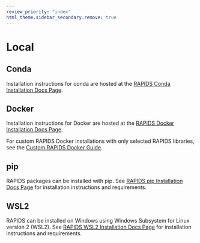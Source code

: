 ```yaml
---
review_priority: "index"
html_theme.sidebar_secondary.remove: true
---
```


# Local

## Conda

Installation instructions for conda are hosted at the [RAPIDS Conda Installation Docs Page](https://docs.rapids.ai/install#conda).

## Docker

Installation instructions for Docker are hosted at the [RAPIDS Docker Installation Docs Page](https://docs.rapids.ai/install#docker).

For custom RAPIDS Docker installations with only selected RAPIDS libraries, see the [Custom RAPIDS Docker Guide](custom-docker.md).

## pip

RAPIDS packages can be installed with pip. See [RAPIDS pip Installation Docs Page](https://docs.rapids.ai/install#pip) for installation instructions and requirements.

## WSL2

RAPIDS can be installed on Windows using Windows Subsystem for Linux version 2 (WSL2). See [RAPIDS WSL2 Installation Docs Page](https://docs.rapids.ai/install#wsl2) for installation instructions and requirements.
